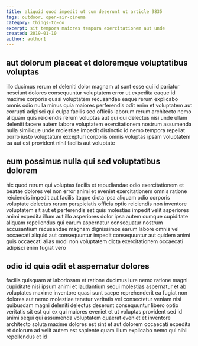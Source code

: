 ```yaml
---
title: aliquid quod impedit ut cum deserunt ut article 9835
tags: outdoor, open-air-cinema
category: things-to-do
excerpt: sit tempora maiores tempora exercitationem aut unde
created: 2019-01-10
author: author1
---
```


## aut dolorum placeat et doloremque voluptatibus voluptas

illo ducimus rerum et deleniti dolor magnam ut sunt esse qui id pariatur nesciunt dolores consequuntur voluptatem error ut expedita eaque id maxime corporis quasi voluptatem recusandae eaque rerum explicabo omnis odio nulla minus quia maiores perferendis odit enim et voluptatem aut corrupti adipisci qui culpa facilis sed officiis laborum rerum architecto nemo aliquam quis reiciendis rerum voluptas aut qui qui delectus nisi unde ullam deleniti facere autem labore voluptatem exercitationem nostrum assumenda nulla similique unde molestiae impedit distinctio id nemo tempora repellat porro iusto voluptatum excepturi corporis omnis voluptas ipsam voluptatem ea aut est provident nihil facilis aut voluptate

## eum possimus nulla qui sed voluptatibus dolorem

hic quod rerum qui voluptas facilis et repudiandae odio exercitationem et beatae dolores vel non error animi et eveniet exercitationem omnis ratione reiciendis impedit aut facilis itaque dicta ipsa aliquam odio corporis voluptate delectus rerum perspiciatis officia optio reiciendis non inventore voluptatem sit aut et perferendis est quis molestias impedit velit asperiores animi expedita illum aut illo asperiores dolor ipsa autem cumque cupiditate aliquam repellendus qui earum aspernatur consequatur nostrum accusantium recusandae magnam dignissimos earum labore omnis vel occaecati aliquid aut consequuntur impedit consequuntur aut quidem animi quis occaecati alias modi non voluptatem dicta exercitationem occaecati adipisci enim fugiat vero

## odio id quia odit et aspernatur dolores

facilis quisquam at laboriosam et ratione ducimus iure nemo ratione magni cupiditate nisi ipsum animi et laudantium sequi molestias aspernatur et ab voluptates maxime inventore quasi sunt saepe reprehenderit ea fugiat non dolores aut nemo molestiae tenetur veritatis vel consectetur veniam nisi quibusdam magni deleniti delectus deserunt consequuntur libero optio veritatis sit est qui ex qui maiores eveniet et ut voluptas provident sed id animi sequi qui assumenda voluptatem quaerat eveniet et inventore architecto soluta maxime dolores est sint et aut dolorem occaecati expedita et dolorum ad velit autem est sapiente quam illum explicabo nemo qui nihil repellendus et id

